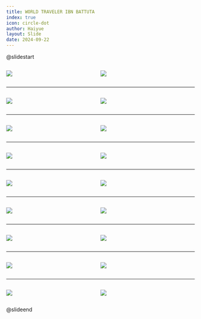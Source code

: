 ```yaml
---
title: WORLD TRAVELER IBN BATTUTA
index: true
icon: circle-dot
author: Haiyue
layout: Slide
date: 2024-09-22
---
```

 
@slidestart

<div style="display:flex">
<div style="flex:1">

![](https://raw.githubusercontent.com/yclord/reading/refs/heads/master/english/Level-V/WORLD%20TRAVELER%20IBN%20BATTUTA/001.webp)
</div>
<div style="flex:1">

![](https://raw.githubusercontent.com/yclord/reading/refs/heads/master/english/Level-V/WORLD%20TRAVELER%20IBN%20BATTUTA/002.webp)
</div>
</div>

---

<div style="display:flex">
<div style="flex:1">

![](https://raw.githubusercontent.com/yclord/reading/refs/heads/master/english/Level-V/WORLD%20TRAVELER%20IBN%20BATTUTA/003.webp)
</div>
<div style="flex:1">

![](https://raw.githubusercontent.com/yclord/reading/refs/heads/master/english/Level-V/WORLD%20TRAVELER%20IBN%20BATTUTA/004.webp)
</div>
</div>

---

<div style="display:flex">
<div style="flex:1">

![](https://raw.githubusercontent.com/yclord/reading/refs/heads/master/english/Level-V/WORLD%20TRAVELER%20IBN%20BATTUTA/005.webp)
</div>
<div style="flex:1">

![](https://raw.githubusercontent.com/yclord/reading/refs/heads/master/english/Level-V/WORLD%20TRAVELER%20IBN%20BATTUTA/006.webp)
</div>
</div>

---

<div style="display:flex">
<div style="flex:1">

![](https://raw.githubusercontent.com/yclord/reading/refs/heads/master/english/Level-V/WORLD%20TRAVELER%20IBN%20BATTUTA/007.webp)
</div>
<div style="flex:1">

![](https://raw.githubusercontent.com/yclord/reading/refs/heads/master/english/Level-V/WORLD%20TRAVELER%20IBN%20BATTUTA/008.webp)
</div>
</div>

---

<div style="display:flex">
<div style="flex:1">

![](https://raw.githubusercontent.com/yclord/reading/refs/heads/master/english/Level-V/WORLD%20TRAVELER%20IBN%20BATTUTA/009.webp)
</div>
<div style="flex:1">

![](https://raw.githubusercontent.com/yclord/reading/refs/heads/master/english/Level-V/WORLD%20TRAVELER%20IBN%20BATTUTA/010.webp)
</div>
</div>

---

<div style="display:flex">
<div style="flex:1">

![](https://raw.githubusercontent.com/yclord/reading/refs/heads/master/english/Level-V/WORLD%20TRAVELER%20IBN%20BATTUTA/011.webp)
</div>
<div style="flex:1">

![](https://raw.githubusercontent.com/yclord/reading/refs/heads/master/english/Level-V/WORLD%20TRAVELER%20IBN%20BATTUTA/012.webp)
</div>
</div>

---

<div style="display:flex">
<div style="flex:1">

![](https://raw.githubusercontent.com/yclord/reading/refs/heads/master/english/Level-V/WORLD%20TRAVELER%20IBN%20BATTUTA/013.webp)
</div>
<div style="flex:1">

![](https://raw.githubusercontent.com/yclord/reading/refs/heads/master/english/Level-V/WORLD%20TRAVELER%20IBN%20BATTUTA/014.webp)
</div>
</div>

---

<div style="display:flex">
<div style="flex:1">

![](https://raw.githubusercontent.com/yclord/reading/refs/heads/master/english/Level-V/WORLD%20TRAVELER%20IBN%20BATTUTA/015.webp)
</div>
<div style="flex:1">

![](https://raw.githubusercontent.com/yclord/reading/refs/heads/master/english/Level-V/WORLD%20TRAVELER%20IBN%20BATTUTA/016.webp)
</div>
</div>

---

<div style="display:flex">
<div style="flex:1">

![](https://raw.githubusercontent.com/yclord/reading/refs/heads/master/english/Level-V/WORLD%20TRAVELER%20IBN%20BATTUTA/017.webp)
</div>
<div style="flex:1">

![](https://raw.githubusercontent.com/yclord/reading/refs/heads/master/english/Level-V/WORLD%20TRAVELER%20IBN%20BATTUTA/018.webp)
</div>
</div>

@slideend